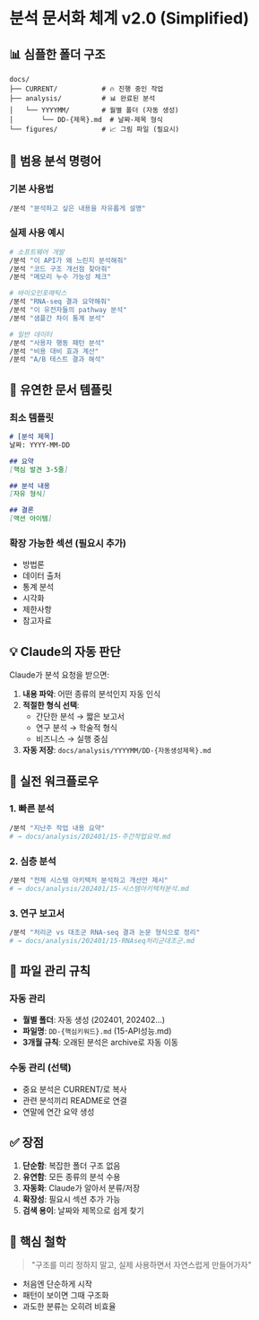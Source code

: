 <!--
@meta
id: document_20250905_1110_README
type: document
scope: operational
status: archived
created: 2025-09-05
updated: 2025-09-05
tags: README, README.md, analysis
related: 
-->

# 분석 문서화 체계 v2.0 (Simplified)

## 📊 심플한 폴더 구조

```
docs/
├── CURRENT/           # 🔥 진행 중인 작업
├── analysis/          # 📊 완료된 분석
│   └── YYYYMM/        # 월별 폴더 (자동 생성)
│       └── DD-{제목}.md  # 날짜-제목 형식
└── figures/           # 📈 그림 파일 (필요시)
```

## 🎯 범용 분석 명령어

### 기본 사용법
```bash
/분석 "분석하고 싶은 내용을 자유롭게 설명"
```

### 실제 사용 예시
```bash
# 소프트웨어 개발
/분석 "이 API가 왜 느린지 분석해줘"
/분석 "코드 구조 개선점 찾아줘"
/분석 "메모리 누수 가능성 체크"

# 바이오인포매틱스
/분석 "RNA-seq 결과 요약해줘"
/분석 "이 유전자들의 pathway 분석"
/분석 "샘플간 차이 통계 분석"

# 일반 데이터
/분석 "사용자 행동 패턴 분석"
/분석 "비용 대비 효과 계산"
/분석 "A/B 테스트 결과 해석"
```

## 📝 유연한 문서 템플릿

### 최소 템플릿
```markdown
# [분석 제목]
날짜: YYYY-MM-DD

## 요약
[핵심 발견 3-5줄]

## 분석 내용
[자유 형식]

## 결론
[액션 아이템]
```

### 확장 가능한 섹션 (필요시 추가)
- 방법론
- 데이터 출처
- 통계 분석
- 시각화
- 제한사항
- 참고자료

## 💡 Claude의 자동 판단

Claude가 분석 요청을 받으면:

1. **내용 파악**: 어떤 종류의 분석인지 자동 인식
2. **적절한 형식 선택**: 
   - 간단한 분석 → 짧은 보고서
   - 연구 분석 → 학술적 형식
   - 비즈니스 → 실행 중심
3. **자동 저장**: `docs/analysis/YYYYMM/DD-{자동생성제목}.md`

## 🚀 실전 워크플로우

### 1. 빠른 분석
```bash
/분석 "지난주 작업 내용 요약"
# → docs/analysis/202401/15-주간작업요약.md
```

### 2. 심층 분석
```bash
/분석 "전체 시스템 아키텍처 분석하고 개선안 제시"
# → docs/analysis/202401/15-시스템아키텍처분석.md
```

### 3. 연구 보고서
```bash
/분석 "처리군 vs 대조군 RNA-seq 결과 논문 형식으로 정리"
# → docs/analysis/202401/15-RNAseq처리군대조군.md
```

## 📁 파일 관리 규칙

### 자동 관리
- **월별 폴더**: 자동 생성 (202401, 202402...)
- **파일명**: `DD-{핵심키워드}.md` (15-API성능.md)
- **3개월 규칙**: 오래된 분석은 archive로 자동 이동

### 수동 관리 (선택)
- 중요 분석은 CURRENT/로 복사
- 관련 분석끼리 README로 연결
- 연말에 연간 요약 생성

## ✅ 장점

1. **단순함**: 복잡한 폴더 구조 없음
2. **유연함**: 모든 종류의 분석 수용
3. **자동화**: Claude가 알아서 분류/저장
4. **확장성**: 필요시 섹션 추가 가능
5. **검색 용이**: 날짜와 제목으로 쉽게 찾기

## 🎯 핵심 철학

> "구조를 미리 정하지 말고, 실제 사용하면서 자연스럽게 만들어가자"

- 처음엔 단순하게 시작
- 패턴이 보이면 그때 구조화
- 과도한 분류는 오히려 비효율